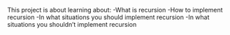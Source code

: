 This project is about learning about:
-What is recursion
-How to implement recursion
-In what situations you should implement recursion
-In what situations you shouldn’t implement recursion

